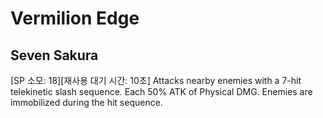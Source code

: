 # Vermilion Edge

## Seven Sakura

[SP 소모: 18][재사용 대기 시간: 10초] Attacks nearby enemies with a 7-hit telekinetic slash sequence. Each 50% ATK of Physical DMG. Enemies are immobilized during the hit sequence.

